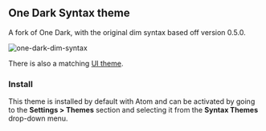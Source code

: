 ## One Dark Syntax theme

A fork of One Dark, with the original dim syntax based off version 0.5.0.

![one-dark-dim-syntax](https://cloud.githubusercontent.com/assets/378023/5795461/f8d0deda-9fd3-11e4-94d3-be982bd83edd.png)

There is also a matching [UI theme](https://atom.io/themes/one-dark-ui).

### Install

This theme is installed by default with Atom and can be activated by going to the __Settings > Themes__ section and selecting it from the __Syntax Themes__ drop-down menu.
